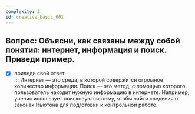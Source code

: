 ```yaml
---
complexity: 3
id: creative_basic_001
---
```

## Вопрос: Объясни, как связаны между собой понятия: интернет, информация и поиск. Приведи пример.

- [x] приведи свой ответ  
  ::: Интернет — это среда, в которой содержится огромное количество информации. Поиск — это метод, с помощью которого пользователь находит нужную информацию в интернете. Например, ученик использует поисковую систему, чтобы найти сведения о законах Ньютона для подготовки к контрольной работе.